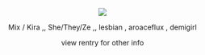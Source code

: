 <p align="center">
  <img src="https://files.catbox.moe/rewf4w.png" />
</p> 

<p align="center"> Mix / Kira ,, She/They/Ze ,, lesbian , aroaceflux , demigirl
<p align="center"> view rentry for other info
